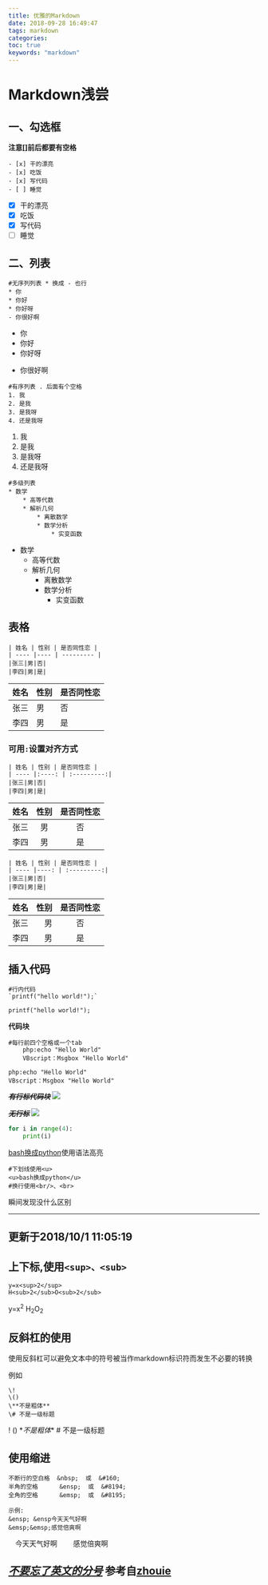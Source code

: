 ```yaml
---
title: 优雅的Markdown
date: 2018-09-28 16:49:47
tags: markdown
categories:
toc: true
keywords: "markdown"
---
```


# Markdown浅尝

## 一、勾选框
**注意[]前后都要有空格**
```
- [x] 干的漂亮
- [x] 吃饭
- [x] 写代码
- [ ] 睡觉
```
- [x] 干的漂亮
- [x] 吃饭
- [x] 写代码
- [ ] 睡觉
<!-- more -->

## 二、列表

```
#无序列列表 * 换成 - 也行
* 你
* 你好
* 你好呀
- 你很好啊
```
* 你
* 你好
* 你好呀
- 你很好啊

```
#有序列表 . 后面有个空格
1. 我
2. 是我
3. 是我呀
4. 还是我呀
```
1. 我
2. 是我
3. 是我呀
4. 还是我呀

```
#多级列表
* 数学
	* 高等代数
	* 解析几何
		* 离散数学
		* 数学分析
			* 实变函数
```
* 数学
	* 高等代数
	* 解析几何
		* 离散数学
		* 数学分析
			* 实变函数



## 表格

```
| 姓名 | 性别 | 是否同性恋 |
| ---- |---- | --------- |
|张三|男|否|
|李四|男|是|
```

| 姓名 | 性别 | 是否同性恋 |
| ---- |---- | --------- |
|张三|男|否|
|李四|男|是|

### 可用`:`设置对齐方式

```
| 姓名 | 性别 | 是否同性恋 |
| ---- |:----: | :---------:|
|张三|男|否|
|李四|男|是|
```

| 姓名 | 性别 | 是否同性恋 |
| ---- |:----: | :---------:|
|张三|男|否|
|李四|男|是|
```
| 姓名 | 性别 | 是否同性恋 |
| ---- |----: | :---------:|
|张三|男|否|
|李四|男|是|
```
| 姓名 | 性别 | 是否同性恋 |
| ---- |----: | :---------:|
|张三|男|否|
|李四|男|是|

## 插入代码

```
#行内代码
`printf("hello world!");`
```
`printf("hello world!");`

**代码块**
```
#每行前四个空格或一个tab
	php:echo "Hello World"
	VBscript：Msgbox "Hello World"
```
	php:echo "Hello World"
	VBscript：Msgbox "Hello World"

~~***有行标代码块***~~
![](http://pflr7ix8q.bkt.clouddn.com/18-9-28/60378882.jpg)

~~***无行标***~~
![](http://pflr7ix8q.bkt.clouddn.com/18-9-28/72647084.jpg)
```python
for i in range(4):
    print(i)
```

<u>bash换成python</u>使用语法高亮

```
#下划线使用<u>
<u>bash换成python</u>
#换行使用<br/>、<br>
```

瞬间发现没什么区别

---
更新于2018/10/1 11:05:19
---

## 上下标,使用`<sup>、<sub>`

```
y=x<sup>2</sup>
H<sub>2</sub>O<sub>2</sub>
```
y=x<sup>2</sup>
H<sub>2</sub>O<sub>2</sub>

## 反斜杠的使用

使用反斜杠可以避免文本中的符号被当作markdown标识符而发生不必要的转换

例如
```
\!
\()
\**不是粗体**
\# 不是一级标题
```
\!
\()
\**不是粗体**
\# 不是一级标题

## 使用缩进
```
不断行的空白格  &nbsp;  或  &#160;
半角的空格      &ensp;  或  &#8194;
全角的空格      &emsp;  或  &#8195;

示例:
&ensp; &ensp今天天气好啊
&emsp;&emsp;感觉倍爽啊
```
&ensp;&ensp;今天天气好啊
&emsp;&emsp;感觉倍爽啊

<u>***不要忘了英文的分号***</u>
参考自[zhouie](https://www.jianshu.com/p/8b41aa1fcf01)
---
